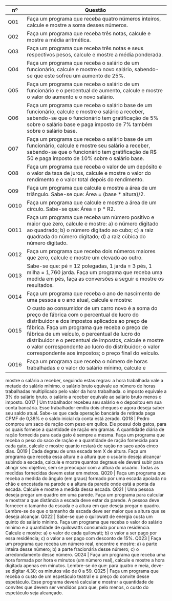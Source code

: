 nº  | Questão
----| ------
Q01 | Faça um programa que receba quatro números inteiros, calcule e mostre a soma desses números.
Q02 | Faça um programa que receba três notas, calcule e mostre a média aritmética.
Q03 | Faça um programa que receba três notas e seus respectivos pesos, calcule e mostre a média ponderada.
Q04 | Faça um programa que receba o salário de um funcionário, calcule e mostre o novo salário, sabendo-se que este sofreu um aumento de 25%.
Q05 | Faça um programa que receba o salário de um funcionário e o percentual de aumento, calcule e mostre o valor do aumento e o novo salário.
Q06 | Faça um programa que receba o salário base de um funcionário, calcule e mostre o salário a receber, sabendo-se que o funcionário tem gratificação de 5% sobre o salário base e paga imposto de 7% também sobre o salário base.
Q07 | Faça um programa que receba o salário base de um funcionário, calcule e mostre seu salário a receber, sabendo-se que o funcionário tem gratificação de R$ 50 e paga imposto de 10% sobre o salário base.
Q08 | Faça um programa que receba o valor de um depósito e o valor da taxa de juros, calcule e mostre o valor do rendimento e o valor total depois do rendimento.
Q09 | Faça um programa que calcule e mostre a área de um triângulo. Sabe-se que: Área = (base * altura)/2.
Q010 | Faça um programa que calcule e mostre a área de um círculo. Sabe-se que: Área = p * R2.
Q011 | Faça um programa que receba um número positivo e maior que zero, calcule e mostre: a) o número digitado ao quadrado; b) o número digitado ao cubo; c) a raiz quadrada do número digitado; d) a raiz cúbica do número digitado.
Q012 | Faça um programa que receba dois números maiores que zero, calcule e mostre um elevado ao outro.
Q013 | Sabe-se que: pé = 12 polegadas, 1 jarda = 3 pés, 1 milha = 1,760 jarda. Faça um programa que receba uma medida em pés, faça as conversões a seguir e mostre os resultados.
Q014 | Faça um programa que receba o ano de nascimento de uma pessoa e o ano atual, calcule e mostre:
Q015 | O custo ao consumidor de um carro novo é a soma do preço de fábrica com o percentual de lucro do distribuidor e dos impostos aplicados ao preço de fábrica. Faça um programa que receba o preço de fábrica de um veículo, o percentual de lucro do distribuidor e o percentual de impostos, calcule e mostre o valor correspondente ao lucro do distribuidor; o valor correspondente aos impostos; o preço final do veículo.
Q016 | Faça um programa que receba o número de horas trabalhadas e o valor do salário mínimo, calcule e
mostre o salário a receber, seguindo estas regras: a hora trabalhada vale a metade do salário mínimo. o salário bruto equivale ao número de horas trabalhadas multiplicado pelo valor da hora trabalhada. o imposto equivale a 3% do salário bruto. o salário a receber equivale ao salário bruto menos o imposto.
Q017 | Um trabalhador recebeu seu salário e o depositou em sua conta bancária. Esse trabalhador emitiu dois cheques e agora deseja saber seu saldo atual. Sabe-se que cada operação bancária de retirada paga CPMF de 0,38% e o saldo inicial da conta está zerado.
Q018 | Pedro comprou um saco de ração com peso em quilos. Ele possui dois gatos, para os quais fornece a quantidade de ração em gramas. A quantidade diária de ração fornecida para cada gato é sempre a mesma. Faça um programa que receba o peso do saco de ração e a quantidade de ração fornecida para cada gato, calcule e mostre quanto restará de ração no saco após cinco dias.
Q019 | Cada degrau de uma escada tem X de altura. Faça um programa que receba essa altura e a altura que o usuário deseja alcançar subindo a escada, calcule e mostre quantos degraus ele deverá subir para atingir seu objetivo, sem se preocupar com a altura do usuário. Todas as medidas fornecidas devem estar em metros.
Q020 | Faça um programa que receba a medida do ângulo (em graus) formado por uma escada apoiada no chão e encostada na parede e a altura da parede onde está a ponta da escada. Calcule e mostre a medida dessa escada.
Q021 | Uma pessoa deseja pregar um quadro em uma parede. Faça um programa para calcular e mostrar a que distância a escada deve estar da parede. A pessoa deve fornecer o tamanho da escada e a altura em que deseja pregar o quadro. Lembre-se de que o tamanho da escada deve ser maior que a altura que se deseja alcançar.
Q022 | Sabe-se que o quilowatt de energia custa um quinto do salário mínimo. Faça um programa que receba o valor do salário mínimo e a quantidade de quilowatts consumida por uma residência. Calcule e mostre: a) o valor de cada quilowatt; b) o valor a ser pago por essa residência; c) o valor a ser pago com desconto de 15%.
Q023 | Faça um programa que receba um número real, encontre e mostre: a) a parte inteira desse número; b) a parte fracionária desse número; c) o arredondamento desse número.
Q024 | Faça um programa que receba uma hora formada por hora e minutos (um número real), calcule e mostre a hora digitada apenas em minutos. Lembre-se de que: para quatro e meia, deve-se digitar 4.30; os minutos vão de 0 a 59.
Q025 | Faça um programa que receba o custo de um espetáculo teatral e o preço do convite desse espetáculo. Esse programa deverá calcular e mostrar a quantidade de convites que devem ser vendidos para que, pelo menos, o custo do espetáculo seja alcançado.
